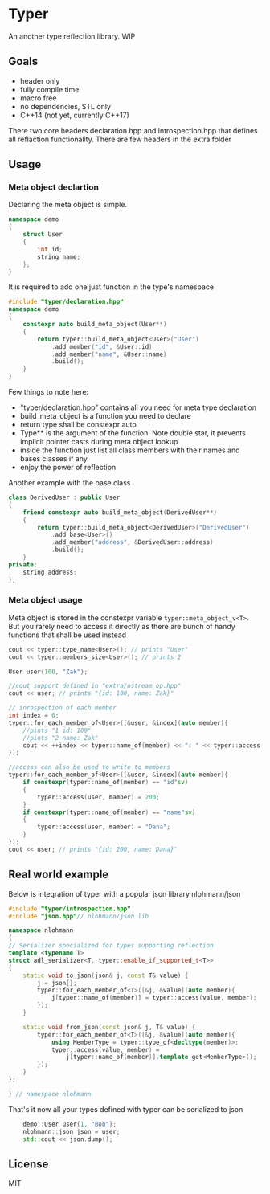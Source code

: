# Typer
An another type reflection library.
WIP

## Goals
- header only
- fully compile time
- macro free
- no dependencies, STL only
- C\++14 (not yet, currently C\++17)

There two core headers declaration.hpp and introspection.hpp that defines all reflaction functionality. 
There are few headers in the extra folder
## Usage 

### Meta object declartion
Declaring the meta object is simple. 
```c++
namespace demo 
{
    struct User
    {
        int id;
        string name;
    };
}
```
It is required to add one just function in the type's namespace
```c++
#include "typer/declaration.hpp"
namespace demo 
{
    constexpr auto build_meta_object(User**)
    {
        return typer::build_meta_object<User>("User")
            .add_member("id", &User::id)
            .add_member("name", &User::name)
            .build();
    }
}
```
Few things to note here:
- "typer/declaration.hpp" contains all you need for meta type declaration
- build_meta_object is a function you need to declare
- return type shall be constexpr auto
- Type** is the argument of the function. Note double star, it prevents implicit pointer casts during meta object lookup
- inside the function just list all class members with their names and bases classes if any
- enjoy the power of reflection

Another example with the base class

```c++
class DerivedUser : public User
{
    friend constexpr auto build_meta_object(DerivedUser**)
    {
        return typer::build_meta_object<DerivedUser>("DerivedUser")
            .add_base<User>()
            .add_member("address", &DerivedUser::address)
            .build();
    }
private:
    string address;
};

```
### Meta object usage
Meta object is stored in the constexpr variable ```typer::meta_object_v<T>```. But you rarely need to access it directly as there are bunch of handy functions that shall be used instead

```c++
cout << typer::type_name<User>(); // prints "User"
cout << typer::members_size<User>(); // prints 2

User user{100, "Zak"};

//cout support defined in "extra/ostream_op.hpp"
cout << user; // prints "{id: 100, name: Zak}"

// inrospection of each member
int index = 0;
typer::for_each_member_of<User>([&user, &index](auto member){
    //pints "1 id: 100"
    //pints "2 name: Zak"
    cout << ++index << typer::name_of(member) << ": " << typer::access(user, mamber); 
});

//access can also be used to write to members
typer::for_each_member_of<User>([&user, &index](auto member){
    if constexpr(typer::name_of(member) == "id"sv)
    {
        typer::access(user, mamber) = 200;
    }
    if constexpr(typer::name_of(member) == "name"sv)
    {
        typer::access(user, mamber) = "Dana";
    }
});
cout << user; // prints "{id: 200, name: Dana}"
```

## Real world example
Below is integration of typer with a popular json library nlohmann/json 
```c++
#include "typer/introspection.hpp"
#include "json.hpp"// nlohmann/json lib

namespace nlohmann
{
// Serializer specialized for types supporting reflection
template <typename T>
struct adl_serializer<T, typer::enable_if_supported_t<T>>
{
    static void to_json(json& j, const T& value) {
        j = json{};
        typer::for_each_member_of<T>([&j, &value](auto member){
            j[typer::name_of(member)] = typer::access(value, member);
        });
    }

    static void from_json(const json& j, T& value) {
        typer::for_each_member_of<T>([&j, &value](auto member){
            using MemberType = typer::type_of<decltype(member)>;
            typer::access(value, member) =
                j[typer::name_of(member)].template get<MemberType>();
        });
    }
};

} // namespace nlohmann
```
That's it now all your types defined with typer can be serialized to json

```c++
    demo::User user{1, "Bob"};
    nlohmann::json json = user;
    std::cout << json.dump();
```



## License
MIT


